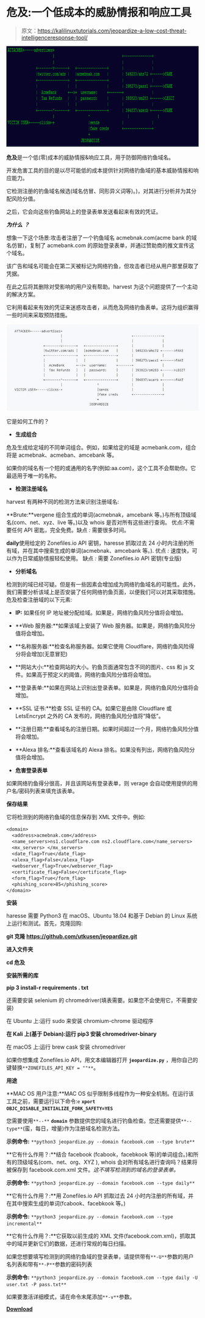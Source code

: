 # 危及:一个低成本的威胁情报和响应工具

> 原文：<https://kalilinuxtutorials.com/jeopardize-a-low-cost-threat-intelligenceresponse-tool/>

[![Jeopardize : A Low Cost Threat Intelligence&Response Tool](img/d6a94fc42bf7b25a49a2055d9688824f.png "Jeopardize : A Low Cost Threat Intelligence&Response Tool")](https://1.bp.blogspot.com/-wKZCYncjJAQ/XnEmkypR6XI/AAAAAAAAFho/V-3sR5x56egHLRwYnYD7RGFpRqLhbi_2wCLcBGAsYHQ/s1600/1%25281%2529.png)

**危及**是一个低(零)成本的威胁情报&响应工具，用于防御网络钓鱼域名。

开发危害工具的目的是以尽可能低的成本提供针对网络钓鱼域的基本威胁情报和响应能力。

它检测注册的钓鱼域名候选(域名仿冒、同形异义词等)。)，对其进行分析并为其分配风险分值。

之后，它会向这些钓鱼网站上的登录表单发送看起来有效的凭证。

***为什么*** ***？***

想象一下这个场景:攻击者注册了一个钓鱼域名 acmebnak.com(acme bank 的域名仿冒)，复制了 acmebank.com 的原始登录表单，并通过赞助商的推文宣传这个域名。

该广告和域名可能会在第二天被标记为网络钓鱼，但攻击者已经从用户那里获取了凭据。

在此之后将其删除对受影响的用户没有帮助。harvest 为这个问题提供了一个主动的解决方案。

它利用看起来有效的凭证来迷惑攻击者，从而危及网络钓鱼表单。这将为组织赢得一些时间来采取预防措施。

![](img/5a816d93a33742e72057af174352fafa.png)

它是如何工作的？

*   **生成组合**

危及生成给定域的不同单词组合。例如，如果给定的域是 acmebank.com，组合将是 acmebnak、acmeban、amcebank 等。

如果你的域名有一个短的或通用的名字(例如:aa.com)，这个工具不会帮助你。它最适用于唯一的名称。

*   **检测注册域名**

harvest 有两种不同的检测方法来识别注册域名:

**Brute:**vergene 组合生成的单词(acmebnak，amcebank 等。)与所有顶级域名(com、net、xyz、live 等。)以及 whois 是否对所有这些进行查询。
优点:不需要任何 API 密匙，完全免费。缺点 *:* 需要很多时间。

**daily**使用给定的 Zonefiles.io API 密钥，haresse 抓取过去 24 小时内注册的所有域，并在其中搜索生成的单词(acmebnak、amcebank 等。).
优点 *:* 速度快，可以作为日常威胁情报轻松使用。
缺点 *:* 需要 Zonefiles.io API 密钥(专业版)

*   **分析域名**

检测到的域已经可疑。但是有一些因素会增加成为网络钓鱼域名的可能性。此外，我们需要分析该域上是否安装了任何网络钓鱼页面，以便我们可以对其采取措施。危及检查注册域的以下元素:

*   **IP:** 如果任何 IP 地址被分配给域。如果是，网络钓鱼风险分值将会增加。
*   **Web 服务器:**如果该域上安装了 Web 服务器。如果是，网络钓鱼风险分值将会增加。
*   **名称服务器:**检查名称服务器。如果它使用 Cloudflare，网络钓鱼风险得分将会增加(无意冒犯)
*   **网站大小:**检查网站的大小。钓鱼页面通常包含不同的图片、css 和 js 文件。如果高于预定义的阈值，网络钓鱼风险分值将会增加。
*   **登录表单:**如果在网站上识别出登录表单。如果是，网络钓鱼风险分值将会增加。
*   **SSL 证书:**检查 SSL 证书的 CA。如果它是由除 Cloudflare 或 LetsEncrypt 之外的 CA 发布的，网络钓鱼风险分值将“降低”。
*   **注册日期:**查看域名的注册日期。如果时间超过一个月，网络钓鱼风险分值将会增加。
*   **Alexa 排名:**查看该域名的 Alexa 排名。如果没有列出，网络钓鱼风险分值将会增加。

*   **危害登录表单**

如果网络钓鱼得分很高，并且该网站有登录表单，则 verage 会自动使用提供的用户名/密码列表来填充该表单。

**保存结果**

它将检测到的网络钓鱼域的信息保存到 XML 文件中。例如:

```
<domain>
  <address>acmebnak.com</address>
  <name_servers>ns1.cloudflare.com ns2.cloudflare.com</name_servers>
  <mx_servers> </mx_servers>
  <date_flag>True</date_flag>
  <alexa_flag>False</alexa_flag>
  <webserver_flag>True</webserver_flag>
  <certificate_flag>False</certificate_flag>
  <form_flag>True</form_flag>
  <phishing_score>85</phishing_score>
</domain> 
```

**安装**

haresse 需要 Python3 在 macOS、Ubuntu 18.04 和基于 Debian 的 Linux 系统上运行和测试。首先，克隆回购:

**git 克隆 https://github.com/utkusen/jeopardize.git**

**进入文件夹**

**cd 危及**

**安装所需的库**

**pip 3 install-r requirements . txt**

还需要安装 selenium 的 chromedriver(填表需要。如果您不会使用它，不需要安装)

在 Ubuntu 上:运行 sudo 来安装 chromium-chrome 驱动程序

**在 Kali 上(基于 Debian):运行 pip3 安装 chromedriver-binary**

在 macOS 上:运行 brew cask 安装 chromedriver

如果你想集成 Zonefiles.io API，用文本编辑器打开 **`jeopardize.py`** ，用你自己的键替换`**ZONEFILES_API_KEY = ""**`。

**用途**

**MAC OS 用户注意:**MAC OS 似乎限制多线程作为一种安全机制。在运行该工具之前，需要运行以下命令:`e` **`xport OBJC_DISABLE_INITIALIZE_FORK_SAFETY=YES`**

您需要使用`**--**` **`domain`** 参数提供您的域名进行钓鱼检查。您还需要提供`**--type**`(蛮，每日，增量)作为注册域名检测方法。

**示例命令:** `**python3 jeopardize.py --domain facebook.com --type brute**`

**它有什么作用？:**结合 facebook (fcabook，facebkook 等)的单词组合。)和所有的顶级域名(com、net、org、XYZ ), whois 会对所有域名进行查询吗？结果将被保存到 facebook.com.xml 文件。*这不填写检测到的域名的登录表单。*

**示例命令:** `**python3 jeopardize.py --domain facebook.com --type daily**`

**它有什么作用？:**用 Zonefiles.io API 抓取过去 24 小时内注册的所有域，并在其中搜索生成的单词(fcabook、facebkook 等。)

**示例命令:** `**python3 jeopardize.py --domain facebook.com --type incremental**`

**它有什么作用？:**它获取以前生成的 XML 文件(facebook.com.xml)，抓取其中的域并更新它们的数据，还进行常规的每日扫描。

如果您想要填写检测到的网络钓鱼域的登录表单，请提供带有`**-U**`参数的用户名列表和带有`**-P**`参数的密码列表

**示例命令:** `**python3 jeopardize.py --domain facebook.com --type daily -U user.txt -P pass.txt**`

如果要激活详细模式，请在命令末尾添加`**-v**`参数。

[**Download**](https://github.com/utkusen/jeopardize)